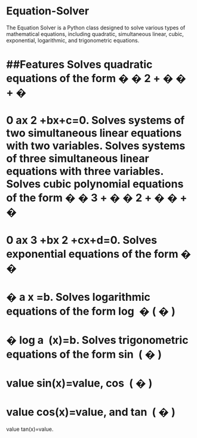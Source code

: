 # Equation-Solver
The Equation Solver is a Python class designed to solve various types of mathematical equations, including quadratic, simultaneous linear, cubic, exponential, logarithmic, and trigonometric equations.

##Features
Solves quadratic equations of the form 
�
�
2
+
�
�
+
�
=
0
ax 
2
 +bx+c=0.
Solves systems of two simultaneous linear equations with two variables.
Solves systems of three simultaneous linear equations with three variables.
Solves cubic polynomial equations of the form 
�
�
3
+
�
�
2
+
�
�
+
�
=
0
ax 
3
 +bx 
2
 +cx+d=0.
Solves exponential equations of the form 
�
�
=
�
a 
x
 =b.
Solves logarithmic equations of the form 
log
⁡
�
(
�
)
=
�
log 
a
​
 (x)=b.
Solves trigonometric equations of the form 
sin
⁡
(
�
)
=
value
sin(x)=value, 
cos
⁡
(
�
)
=
value
cos(x)=value, and 
tan
⁡
(
�
)
=
value
tan(x)=value.
